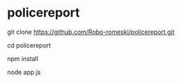 # policereport

git clone https://github.com/Robo-romeski/policereport.git

cd policereport

npm install

node app.js
